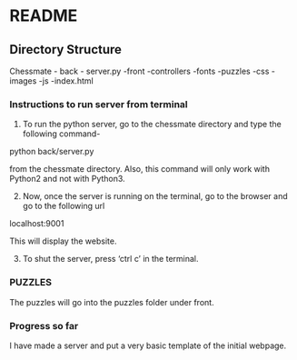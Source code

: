 # README #

## Directory Structure ##

Chessmate
	- back
		- server.py
	-front
		-controllers
		-fonts
		-puzzles
		-css
		-images
		-js
		-index.html


### Instructions to run server from terminal ###

1)  To run the python server, go to the chessmate directory and type the following command-

python back/server.py

from the chessmate directory. Also, this command will only work with Python2 and not with Python3.

2) Now, once the server is running on the terminal, go to the browser and go to the following url 

localhost:9001

This will display the website.

3) To shut the server, press ‘ctrl c’ in the terminal.



### PUZZLES ###

The puzzles will go into the puzzles folder under front.


### Progress so far ###

I have made a server and put a very basic template of the initial webpage.